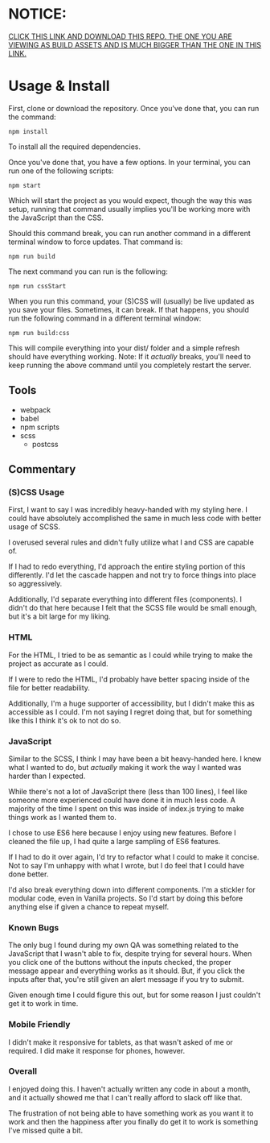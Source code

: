 # NOTICE:

[CLICK THIS LINK AND DOWNLOAD THIS REPO. THE ONE YOU ARE VIEWING AS BUILD ASSETS AND IS MUCH BIGGER THAN THE ONE IN THIS LINK.](https://github.com/Joey-Robinson/agf-dev)

# Usage & Install

First, clone or download the repository. Once you've done that, you can run the command:

```
npm install
```

To install all the required dependencies.

Once you've done that, you have a few options. In your terminal, you can run one of the following scripts:

```
npm start
```

Which will start the project as you would expect, though the way this was setup, running that command usually implies you'll be working more with the JavaScript than the CSS.

Should this command break, you can run another command in a different terminal window to force updates. That command is:

```
npm run build
```

The next command you can run is the following:

```
npm run cssStart
```

When you run this command, your (S)CSS will (usually) be live updated as you save your files. Sometimes, it can break. If that happens, you should run the following command in a different terminal window:

```
npm run build:css
```

This will compile everything into your dist/ folder and a simple refresh should have everything working. Note: If it _actually_ breaks, you'll need to keep running the above command until you completely restart the server.

## Tools

- webpack
- babel
- npm scripts
- scss
  - postcss

## Commentary

### (S)CSS Usage

First, I want to say I was incredibly heavy-handed with my styling here. I could have absolutely accomplished the same in much less code with better usage of SCSS.

I overused several rules and didn't fully utilize what I and CSS are capable of.

If I had to redo everything, I'd approach the entire styling portion of this differently. I'd let the cascade happen and not try to force things into place so aggressively.

Additionally, I'd separate everything into different files (components). I didn't do that here because I felt that the SCSS file would be small enough, but it's a bit large for my liking.

### HTML

For the HTML, I tried to be as semantic as I could while trying to make the project as accurate as I could.

If I were to redo the HTML, I'd probably have better spacing inside of the file for better readability.

Additionally, I'm a huge supporter of accessibility, but I didn't make this as accessible as I could. I'm not saying I regret doing that, but for something like this I think it's ok to not do so.

### JavaScript

Similar to the SCSS, I think I may have been a bit heavy-handed here. I knew what I wanted to do, but _actually_ making it work the way I wanted was harder than I expected.

While there's not a lot of JavaScript there (less than 100 lines), I feel like someone more experienced could have done it in much less code. A majority of the time I spent on this was inside of index.js trying to make things work as I wanted them to.

I chose to use ES6 here because I enjoy using new features. Before I cleaned the file up, I had quite a large sampling of ES6 features.

If I had to do it over again, I'd try to refactor what I could to make it concise. Not to say I'm unhappy with what I wrote, but I do feel that I could have done better.

I'd also break everything down into different components. I'm a stickler for modular code, even in Vanilla projects. So I'd start by doing this before anything else if given a chance to repeat myself.

### Known Bugs

The only bug I found during my own QA was something related to the JavaScript that I wasn't able to fix, despite trying for several hours. When you click one of the buttons without the inputs checked, the proper message appear and everything works as it should. But, if you click the inputs after that, you're still given an alert message if you try to submit.

Given enough time I could figure this out, but for some reason I just couldn't get it to work in time.

### Mobile Friendly

I didn't make it responsive for tablets, as that wasn't asked of me or required. I did make it response for phones, however.

### Overall

I enjoyed doing this. I haven't actually written any code in about a month, and it actually showed me that I can't really afford to slack off like that.

The frustration of not being able to have something work as you want it to work and then the happiness after you finally do get it to work is something I've missed quite a bit.
